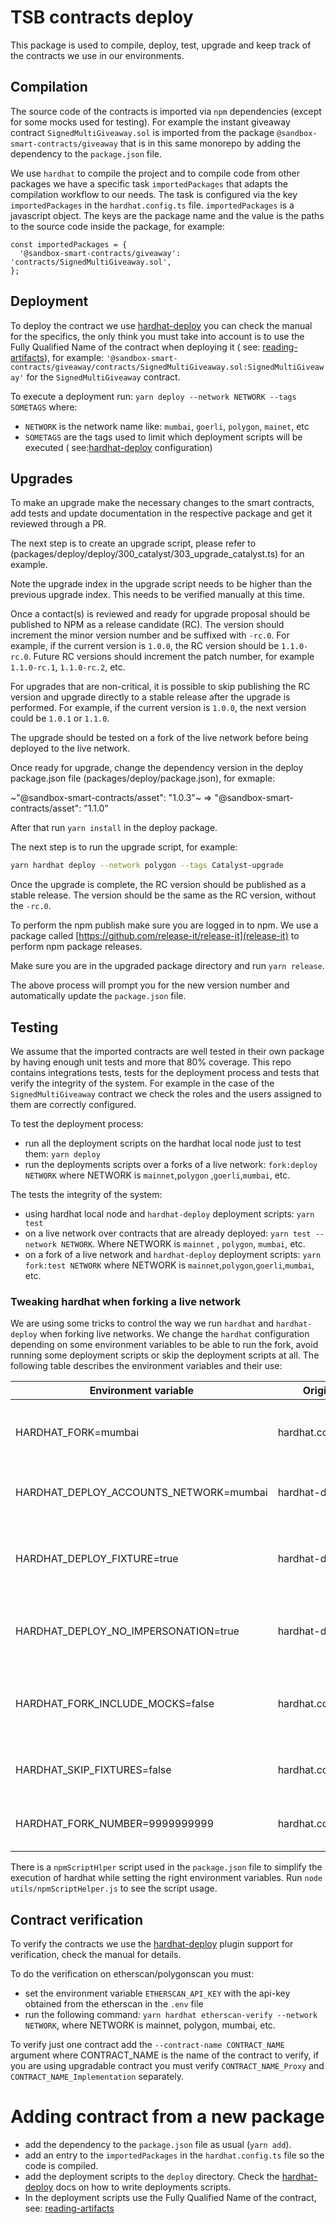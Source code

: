 # TSB contracts deploy

This package is used to compile, deploy, test, upgrade and keep track of the
contracts we use in our environments.

## Compilation

The source code of the contracts is imported via `npm` dependencies (except for
some mocks used for testing). For example the instant giveaway contract
`SignedMultiGiveaway.sol` is imported from the package
`@sandbox-smart-contracts/giveaway` that is in this same monorepo by adding the
dependency to the `package.json` file.

We use `hardhat` to compile the project and to compile code from other packages
we have a specific task `importedPackages` that adapts the compilation workflow
to our needs. The task is configured via the key `importedPackages` in the
`hardhat.config.ts` file. `importedPackages` is a javascript object. The keys
are the package name and the value is the paths to the source code inside the
package, for example:

```solidity
const importedPackages = {
  '@sandbox-smart-contracts/giveaway': 'contracts/SignedMultiGiveaway.sol',
};
```

## Deployment

To deploy the contract we use
[hardhat-deploy](https://github.com/wighawag/hardhat-deploy) you can check the
manual for the specifics, the only think you must take into account is to use
the Fully Qualified Name of the contract when deploying it ( see:
[reading-artifacts](https://hardhat.org/hardhat-runner/docs/advanced/artifacts#reading-artifacts)),
for example:
`'@sandbox-smart-contracts/giveaway/contracts/SignedMultiGiveaway.sol:SignedMultiGiveaway'`
for the `SignedMultiGiveaway` contract.

To execute a deployment run: `yarn deploy --network NETWORK --tags SOMETAGS`
where:

- `NETWORK` is the network name like: `mumbai`, `goerli`, `polygon`, `mainet`,
  etc
- `SOMETAGS` are the tags used to limit which deployment scripts will be
  executed ( see:[hardhat-deploy](https://github.com/wighawag/hardhat-deploy)
  configuration)

## Upgrades

To make an upgrade make the necessary changes to the smart contracts, add tests
and update documentation in the respective package and get it reviewed through a
PR.

The next step is to create an upgrade script, please refer to
(packages/deploy/deploy/300_catalyst/303_upgrade_catalyst.ts) for an example.

Note the upgrade index in the upgrade script needs to be higher than the
previous upgrade index. This needs to be verified manually at this time.

Once a contact(s) is reviewed and ready for upgrade proposal should be published
to NPM as a release candidate (RC). The version should increment the minor
version number and be suffixed with `-rc.0`. For example, if the current version
is `1.0.0`, the RC version should be `1.1.0-rc.0`. Future RC versions should
increment the patch number, for example `1.1.0-rc.1`, `1.1.0-rc.2`, etc.

For upgrades that are non-critical, it is possible to skip publishing the RC
version and upgrade directly to a stable release after the upgrade is performed.
For example, if the current version is `1.0.0`, the next version could be
`1.0.1` or `1.1.0`.

The upgrade should be tested on a fork of the live network before being deployed
to the live network.

Once ready for upgrade, change the dependency version in the deploy package.json
file (packages/deploy/package.json), for exmaple:

~"@sandbox-smart-contracts/asset": "1.0.3"~ => "@sandbox-smart-contracts/asset":
"1.1.0"

After that run `yarn install` in the deploy package.

The next step is to run the upgrade script, for example:

```bash
yarn hardhat deploy --network polygon --tags Catalyst-upgrade
```

Once the upgrade is complete, the RC version should be published as a stable
release. The version should be the same as the RC version, without the `-rc.0`.

To perform the npm publish make sure you are logged in to npm. We use a package
called [https://github.com/release-it/release-it](release-it) to perform npm
package releases.

Make sure you are in the upgraded package directory and run `yarn release`.

The above process will prompt you for the new version number and automatically
update the `package.json` file.

## Testing

We assume that the imported contracts are well tested in their own package by
having enough unit tests and more that 80% coverage. This repo contains
integrations tests, tests for the deployment process and tests that verify the
integrity of the system. For example in the case of the `SignedMultiGiveaway`
contract we check the roles and the users assigned to them are correctly
configured.

To test the deployment process:

- run all the deployment scripts on the hardhat local node just to test them:
  `yarn deploy`
- run the deployments scripts over a forks of a live network:
  `fork:deploy NETWORK` where NETWORK is `mainnet`,`polygon` ,`goerli`,`mumbai`,
  etc.

The tests the integrity of the system:

- using hardhat local node and `hardhat-deploy` deployment scripts: `yarn test`
- on a live network over contracts that are already deployed:
  `yarn test --network NETWORK`. Where NETWORK is `mainnet` , `polygon`,
  `mumbai`, etc.
- on a fork of a live network and `hardhat-deploy` deployment scripts:
  `yarn fork:test NETWORK` where NETWORK is
  `mainnet`,`polygon`,`goerli`,`mumbai`, etc.

### Tweaking hardhat when forking a live network

We are using some tricks to control the way we run `hardhat` and
`hardhat-deploy` when forking live networks. We change the `hardhat`
configuration depending on some environment variables to be able to run the
fork, avoid running some deployment scripts or skip the deployment scripts at
all. The following table describes the environment variables and their use:

| Environment variable                   | Origin            | Description                                                                                                                   |
| -------------------------------------- | ----------------- | ----------------------------------------------------------------------------------------------------------------------------- |
| HARDHAT_FORK=mumbai                    | hardhat.config.ts | configure the hardhat network with forking enabled                                                                            |
| HARDHAT_DEPLOY_ACCOUNTS_NETWORK=mumbai | hardhat-deploy    | use this network for [named accounts](https://github.com/wighawag/hardhat-deploy#1-namedaccounts-ability-to-name-addresses)   |
| HARDHAT_DEPLOY_FIXTURE=true            | hardhat-deploy    | run the deployment scripts before running the tests                                                                           |
| HARDHAT_DEPLOY_NO_IMPERSONATION=true   | hardhat-deploy    | Optional. Don't [impersonate unknown accounts](https://hardhat.org/hardhat-network/docs/reference#hardhat_impersonateaccount) |
| HARDHAT_FORK_INCLUDE_MOCKS=false       | hardhat.config.ts | Optional. Include mock deploy scripts in the fork                                                                             |
| HARDHAT_SKIP_FIXTURES=false            | hardhat.config.ts | Optional. Skip all the deployment scripts                                                                                     |
| HARDHAT_FORK_NUMBER=9999999999         | hardhat.config.ts | Optional. Forking block number                                                                                                |

There is a `npmScriptHlper` script used in the `package.json` file to simplify
the execution of hardhat while setting the right environment variables. Run
`node utils/npmScriptHelper.js` to see the script usage.

## Contract verification

To verify the contracts we use the
[hardhat-deploy](https://github.com/wighawag/hardhat-deploy#4-hardhat-etherscan-verify)
plugin support for verification, check the manual for details.

To do the verification on etherscan/polygonscan you must:

- set the environment variable `ETHERSCAN_API_KEY` with the api-key obtained
  from the etherscan in the `.env` file
- run the following command: `yarn hardhat etherscan-verify --network NETWORK`,
  where NETWORK is mainnet, polygon, mumbai, etc.

To verify just one contract add the `--contract-name CONTRACT_NAME` argument
where CONTRACT_NAME is the name of the contract to verify, if you are using
upgradable contract you must verify `CONTRACT_NAME_Proxy` and
`CONTRACT_NAME_Implementation` separately.

# Adding contract from a new package

- add the dependency to the `package.json` file as usual (`yarn add`).
- add an entry to the `importedPackages` in the `hardhat.config.ts` file so the
  code is compiled.
- add the deployment scripts to the `deploy` directory. Check the
  [hardhat-deploy](https://github.com/wighawag/hardhat-deploy) docs on how to
  write deployments scripts.
- In the deployment scripts use the Fully Qualified Name of the contract, see:
  [reading-artifacts](https://hardhat.org/hardhat-runner/docs/advanced/artifacts#reading-artifacts)
